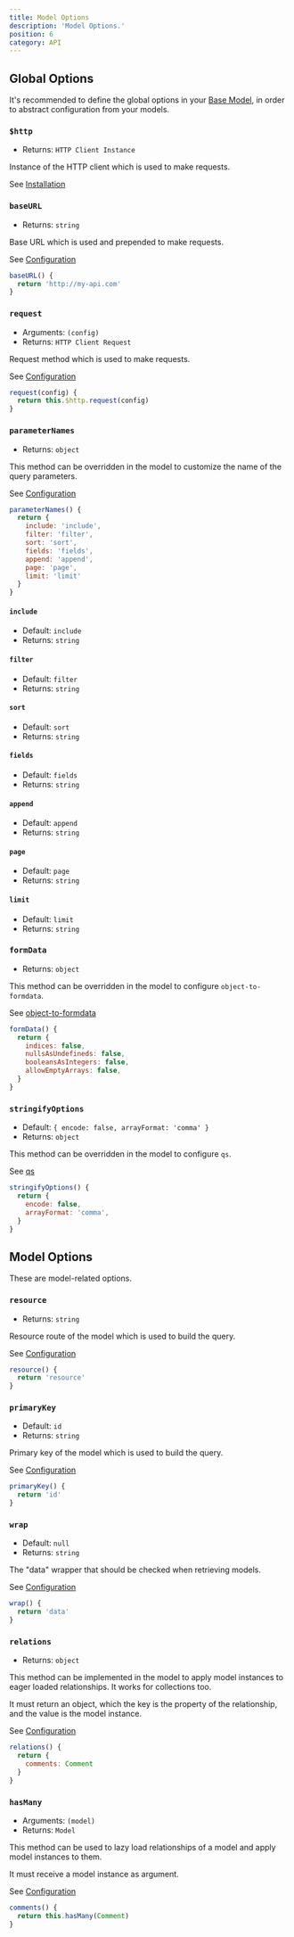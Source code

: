 ```yaml
---
title: Model Options
description: 'Model Options.'
position: 6
category: API
---
```


## Global Options

It's recommended to define the global options in your [Base Model](/configuration#creating-a-base-model),
in order to abstract configuration from your models.

### `$http`

- Returns: `HTTP Client Instance`

Instance of the HTTP client which is used to make requests.

See [Installation](/installation)

### `baseURL`

- Returns: `string`

Base URL which is used and prepended to make requests.

See [Configuration](/configuration#creating-a-base-model)

```js
baseURL() {
  return 'http://my-api.com'
}
```

### `request`

- Arguments: `(config)`
- Returns: `HTTP Client Request`

Request method which is used to make requests.

See [Configuration](/configuration#creating-a-base-model)

```js
request(config) {
  return this.$http.request(config)
}
```

### `parameterNames`

- Returns: `object`

This method can be overridden in the model to customize the name of the query parameters.

See [Configuration](/configuration#customizing-query-parameters)

```js
parameterNames() {
  return {
    include: 'include',
    filter: 'filter',
    sort: 'sort',
    fields: 'fields',
    append: 'append',
    page: 'page',
    limit: 'limit'
  }
}
```

#### `include`

- Default: `include`
- Returns: `string`

#### `filter`

- Default: `filter`
- Returns: `string`

#### `sort`

- Default: `sort`
- Returns: `string`

#### `fields`

- Default: `fields`
- Returns: `string`

#### `append`

- Default: `append`
- Returns: `string`

#### `page`

- Default: `page`
- Returns: `string`

#### `limit`

- Default: `limit`
- Returns: `string`

### `formData`

- Returns: `object`

This method can be overridden in the model to configure `object-to-formdata`.

See [object-to-formdata](https://github.com/therealparmesh/object-to-formdata#usage)

```js
formData() {
  return {
    indices: false,
    nullsAsUndefineds: false,
    booleansAsIntegers: false,
    allowEmptyArrays: false,
  }
}
```

### `stringifyOptions`

- Default: `{ encode: false, arrayFormat: 'comma' }`
- Returns: `object`

This method can be overridden in the model to configure `qs`.

See [qs](https://github.com/ljharb/qs#stringifying)

```js
stringifyOptions() {
  return {
    encode: false,
    arrayFormat: 'comma',
  }
}
```

## Model Options

These are model-related options.

### `resource`

- Returns: `string`

Resource route of the model which is used to build the query.

See [Configuration](/configuration#creating-the-domain-models)

```js
resource() {
  return 'resource'
}
```

### `primaryKey`

- Default: `id`
- Returns: `string`

Primary key of the model which is used to build the query.

See [Configuration](/configuration#changing-the-primary-key)

```js
primaryKey() {
  return 'id'
}
```

### `wrap`

- Default: `null`
- Returns: `string`

The "data" wrapper that should be checked when retrieving models.

See [Configuration](/configuration#changing-the-wrapper)

```js
wrap() {
  return 'data'
}
```

### `relations`

- Returns: `object`

This method can be implemented in the model to apply model instances to eager loaded relationships.
It works for collections too.

It must return an object, which the key is the property of the relationship, and the value is the
model instance.

See [Configuration](/configuration#eager-loaded-relationships)

```js
relations() {
  return {
    comments: Comment
  }
}
```

### `hasMany`

- Arguments: `(model)`
- Returns: `Model`

This method can be used to lazy load relationships of a model and apply model instances to them.

It must receive a model instance as argument.

See [Configuration](/configuration#lazy-loading-relationships)

```js
comments() {
  return this.hasMany(Comment)
}
```
